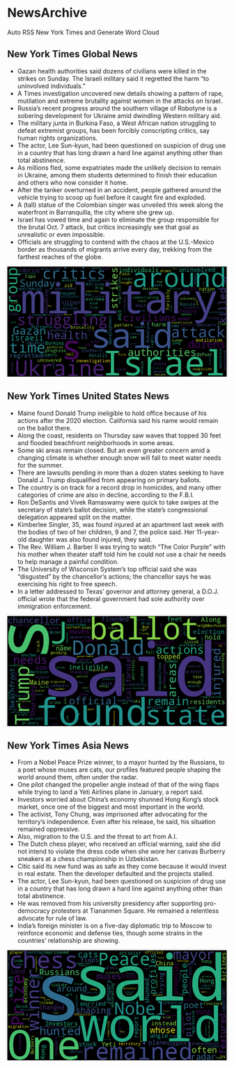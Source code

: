 # NewsArchive
Auto RSS New York Times and Generate Word Cloud

## New York Times Global News
* Gazan health authorities said dozens of civilians were killed in the strikes on Sunday. The Israeli military said it regretted the harm “to uninvolved individuals.”
* A Times investigation uncovered new details showing a pattern of rape, mutilation and extreme brutality against women in the attacks on Israel.
* Russia’s recent progress around the southern village of Robotyne is a sobering development for Ukraine amid dwindling Western military aid.
* The military junta in Burkina Faso, a West African nation struggling to defeat extremist groups, has been forcibly conscripting critics, say human rights organizations.
* The actor, Lee Sun-kyun, had been questioned on suspicion of drug use in a country that has long drawn a hard line against anything other than total abstinence.
* As millions fled, some expatriates made the unlikely decision to remain in Ukraine, among them students determined to finish their education and others who now consider it home.
* After the tanker overturned in an accident, people gathered around the vehicle trying to scoop up fuel before it caught fire and exploded.
* A (tall) statue of the Colombian singer was unveiled this week along the waterfront in Barranquilla, the city where she grew up.
* Israel has vowed time and again to eliminate the group responsible for the brutal Oct. 7 attack, but critics increasingly see that goal as unrealistic or even impossible.
* Officials are struggling to contend with the chaos at the U.S.-Mexico border as thousands of migrants arrive every day, trekking from the farthest reaches of the globe.

![Global](./global.png)
## New York Times United States News
* Maine found Donald Trump ineligible to hold office because of his actions after the 2020 election. California said his name would remain on the ballot there.
* Along the coast, residents on Thursday saw waves that topped 30 feet and flooded beachfront neighborhoods in some areas.
* Some ski areas remain closed. But an even greater concern amid a changing climate is whether enough snow will fall to meet water needs for the summer.
* There are lawsuits pending in more than a dozen states seeking to have Donald J. Trump disqualified from appearing on primary ballots.
* The country is on track for a record drop in homicides, and many other categories of crime are also in decline, according to the F.B.I.
* Ron DeSantis and Vivek Ramaswamy were quick to take swipes at the secretary of state’s ballot decision, while the state’s congressional delegation appeared split on the matter.
* Kimberlee Singler, 35, was found injured at an apartment last week with the bodies of two of her children, 9 and 7, the police said. Her 11-year-old daughter was also found injured, they said.
* The Rev. William J. Barber II was trying to watch “The Color Purple” with his mother when theater staff told him he could not use a chair he needs to help manage a painful condition.
* The University of Wisconsin System’s top official said she was “disgusted” by the chancellor’s actions; the chancellor says he was exercising his right to free speech.
* In a letter addressed to Texas’ governor and attorney general, a D.O.J. official wrote that the federal government had sole authority over immigration enforcement.

![US](./usnews.png)
## New York Times Asia News
* From a Nobel Peace Prize winner, to a mayor hunted by the Russians, to a poet whose muses are cats, our profiles featured people shaping the world around them, often under the radar.
* One pilot changed the propeller angle instead of that of the wing flaps while trying to land a Yeti Airlines plane in January, a report said.
* Investors worried about China’s economy shunned Hong Kong’s stock market, once one of the biggest and most important in the world.
* The activist, Tony Chung, was imprisoned after advocating for the territory’s independence. Even after his release, he said, his situation remained oppressive.
* Also, migration to the U.S. and the threat to art from A.I.
* The Dutch chess player, who received an official warning, said she did not intend to violate the dress code when she wore her canvas Burberry sneakers at a chess championship in Uzbekistan.
* Citic said its new fund was as safe as they come because it would invest in real estate. Then the developer defaulted and the projects stalled.
* The actor, Lee Sun-kyun, had been questioned on suspicion of drug use in a country that has long drawn a hard line against anything other than total abstinence.
* He was removed from his university presidency after supporting pro-democracy protesters at Tiananmen Square. He remained a relentless advocate for rule of law.
* India’s foreign minister is on a five-day diplomatic trip to Moscow to reinforce economic and defense ties, though some strains in the countries’ relationship are showing.

![Asian](./asian.png)
